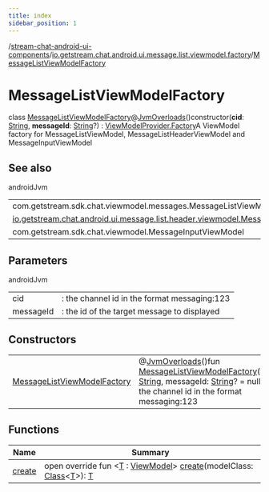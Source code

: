 ```yaml
---
title: index
sidebar_position: 1
---
```

/[stream-chat-android-ui-components](../../index.md)/[io.getstream.chat.android.ui.message.list.viewmodel.factory](../index.md)/[MessageListViewModelFactory](index.md)  
  
  
  
# MessageListViewModelFactory  
class [MessageListViewModelFactory](index.md)@[JvmOverloads](https://kotlinlang.org/api/latest/jvm/stdlib/kotlin.jvm/-jvm-overloads/index.html)()constructor(**cid**: [String](https://kotlinlang.org/api/latest/jvm/stdlib/kotlin/-string/index.html), **messageId**: [String](https://kotlinlang.org/api/latest/jvm/stdlib/kotlin/-string/index.html)?) : [ViewModelProvider.Factory](https://developer.android.com/reference/kotlin/androidx/lifecycle/ViewModelProvider.Factory.html)A ViewModel factory for MessageListViewModel, MessageListHeaderViewModel and MessageInputViewModel  
  
## See also  
  
androidJvm  
  
| | |
|---|---|
| <a name="io.getstream.chat.android.ui.message.list.viewmodel.factory/MessageListViewModelFactory///PointingToDeclaration/"></a>com.getstream.sdk.chat.viewmodel.messages.MessageListViewModel| <a name="io.getstream.chat.android.ui.message.list.viewmodel.factory/MessageListViewModelFactory///PointingToDeclaration/"></a>|
| <a name="io.getstream.chat.android.ui.message.list.viewmodel.factory/MessageListViewModelFactory///PointingToDeclaration/"></a>[io.getstream.chat.android.ui.message.list.header.viewmodel.MessageListHeaderViewModel](../../io.getstream.chat.android.ui.message.list.header.viewmodel/MessageListHeaderViewModel/index.md)| <a name="io.getstream.chat.android.ui.message.list.viewmodel.factory/MessageListViewModelFactory///PointingToDeclaration/"></a>|
| <a name="io.getstream.chat.android.ui.message.list.viewmodel.factory/MessageListViewModelFactory///PointingToDeclaration/"></a>com.getstream.sdk.chat.viewmodel.MessageInputViewModel| <a name="io.getstream.chat.android.ui.message.list.viewmodel.factory/MessageListViewModelFactory///PointingToDeclaration/"></a>|
  
  
  
## Parameters  
  
androidJvm  
  
| | |
|---|---|
| <a name="io.getstream.chat.android.ui.message.list.viewmodel.factory/MessageListViewModelFactory///PointingToDeclaration/"></a>cid| <a name="io.getstream.chat.android.ui.message.list.viewmodel.factory/MessageListViewModelFactory///PointingToDeclaration/"></a>: the channel id in the format messaging:123|
| <a name="io.getstream.chat.android.ui.message.list.viewmodel.factory/MessageListViewModelFactory///PointingToDeclaration/"></a>messageId| <a name="io.getstream.chat.android.ui.message.list.viewmodel.factory/MessageListViewModelFactory///PointingToDeclaration/"></a>: the id of the target message to displayed|
  
  
  
## Constructors  
  
| | |
|---|---|
| <a name="io.getstream.chat.android.ui.message.list.viewmodel.factory/MessageListViewModelFactory/MessageListViewModelFactory/#kotlin.String#kotlin.String?/PointingToDeclaration/"></a>[MessageListViewModelFactory](MessageListViewModelFactory.md)| <a name="io.getstream.chat.android.ui.message.list.viewmodel.factory/MessageListViewModelFactory/MessageListViewModelFactory/#kotlin.String#kotlin.String?/PointingToDeclaration/"></a>@[JvmOverloads](https://kotlinlang.org/api/latest/jvm/stdlib/kotlin.jvm/-jvm-overloads/index.html)()fun [MessageListViewModelFactory](MessageListViewModelFactory.md)(cid: [String](https://kotlinlang.org/api/latest/jvm/stdlib/kotlin/-string/index.html), messageId: [String](https://kotlinlang.org/api/latest/jvm/stdlib/kotlin/-string/index.html)? = null): the channel id in the format messaging:123|
  
  
## Functions  
  
|  Name |  Summary | 
|---|---|
| <a name="io.getstream.chat.android.ui.message.list.viewmodel.factory/MessageListViewModelFactory/create/#java.lang.Class[TypeParam(bounds=[androidx.lifecycle.ViewModel])]/PointingToDeclaration/"></a>[create](create.md)| <a name="io.getstream.chat.android.ui.message.list.viewmodel.factory/MessageListViewModelFactory/create/#java.lang.Class[TypeParam(bounds=[androidx.lifecycle.ViewModel])]/PointingToDeclaration/"></a>open override fun &lt;[T](create.md) : [ViewModel](https://developer.android.com/reference/kotlin/androidx/lifecycle/ViewModel.html)&gt; [create](create.md)(modelClass: [Class](https://developer.android.com/reference/kotlin/java/lang/Class.html)&lt;[T](create.md)&gt;): [T](create.md)|

